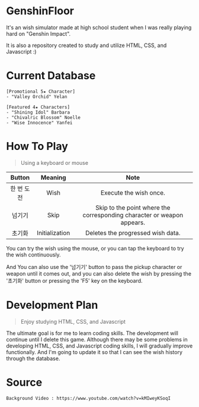 # GenshinFloor
It's an wish simulator made at high school student when I was really playing hard on "Genshin Impact".

It is also a repository created to study and utilize HTML, CSS, and Javascript :)

# Current Database
```
[Promotional 5★ Character]
- "Valley Orchid" Yelan

[Featured 4★ Characters]
- "Shining Idol" Barbara
- "Chivalric Blossom" Noelle
- "Wise Innocence" Yanfei
```

# How To Play
> Using a keyboard or mouse

Button|Meaning|Note
:---:|:---:|:---:
한 번 도전|Wish|Execute the wish once.
넘기기|Skip|Skip to the point where the corresponding character or weapon appears.
초기화|Initialization|Deletes the progressed wish data.

You can try the wish using the mouse, or you can tap the keyboard to try the wish continuously.

And You can also use the '넘기기' button to pass the pickup character or weapon until it comes out, and you can also delete the wish by pressing the '초기화' button or pressing the 'F5' key on the keyboard.

# Development Plan
> Enjoy studying HTML, CSS, and Javascript

The ultimate goal is for me to learn coding skills.
The development will continue until I delete this game. Although there may be some problems in developing HTML, CSS, and Javascript coding skills, I will gradually improve functionally. And I'm going to update it so that I can see the wish history through the database.

# Source
```
Background Video : https://www.youtube.com/watch?v=kMIweyKSoqI
```